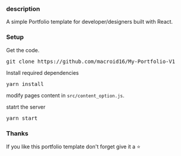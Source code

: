 ### description

A simple Portfolio template for developer/designers built with React. 

### Setup

Get the code.

 <pre>git clone https://github.com/macroid16/My-Portfolio-V1</pre>
 
Install required dependencies

<pre>yarn install</pre>

modify pages content in  `src/content_option.js`.

statrt the server

<pre>yarn start</pre>

### Thanks
If you like this portfolio template don't forget give it a ⭐ 
 


